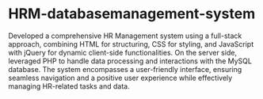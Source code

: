 # HRM-databasemanagement-system
Developed a comprehensive HR Management system using a full-stack approach, combining HTML for structuring, CSS for styling, and JavaScript with jQuery for dynamic client-side functionalities. On the server side, leveraged PHP to handle data processing and interactions with the MySQL database. The system encompasses a user-friendly interface, ensuring seamless navigation and a positive user experience while effectively managing HR-related tasks and data.

